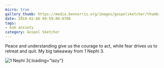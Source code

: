 ```yaml
---
micro: true
gallery_thumb: https://media.bennorris.org/images/gospelsketcher/thumbs/1-nephi-3.jpg
date: 2019-02-06 09:59:00-0700
tags:
- bom anxiety
category: Gospel Sketcher
---
```


Peace and understanding give us the courage to act, while fear drives us to retreat and quit. My big takeaway from 1 Nephi 3.

![1 Nephi 3](https://media.bennorris.org/images/gospelsketcher/bom-anxiety-study/1-nephi-3.jpg){:loading="lazy"}